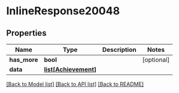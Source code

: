 # InlineResponse20048

## Properties
Name | Type | Description | Notes
------------ | ------------- | ------------- | -------------
**has_more** | **bool** |  | [optional] 
**data** | [**list[Achievement]**](Achievement.md) |  | 

[[Back to Model list]](../README.md#documentation-for-models) [[Back to API list]](../README.md#documentation-for-api-endpoints) [[Back to README]](../README.md)


